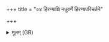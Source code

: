 +++
title = "०४ हिरण्याक्षि मधुवर्णे हिरण्यपरिचर्तने"

+++
<details><summary>मूलम् (GR)</summary>

हिरण्याक्षि मधुवर्णे  
हिरण्यपरिचर्तने ।  
अङ्को हिरण्ययस् तव  
तेनास्यै पतिम् आ वह ॥
</details>